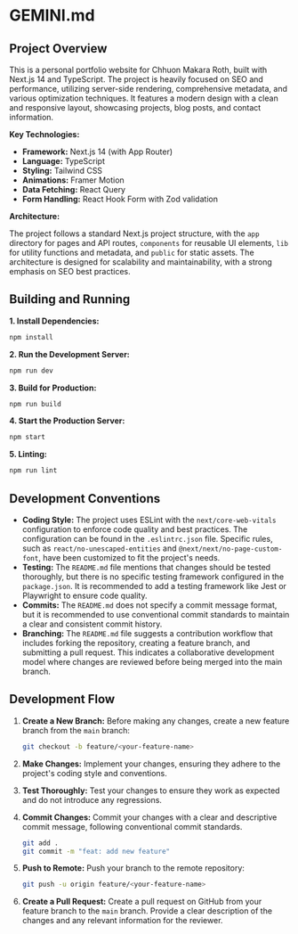 # GEMINI.md

## Project Overview

This is a personal portfolio website for Chhuon Makara Roth, built with Next.js 14 and TypeScript. The project is heavily focused on SEO and performance, utilizing server-side rendering, comprehensive metadata, and various optimization techniques. It features a modern design with a clean and responsive layout, showcasing projects, blog posts, and contact information.

**Key Technologies:**

*   **Framework:** Next.js 14 (with App Router)
*   **Language:** TypeScript
*   **Styling:** Tailwind CSS
*   **Animations:** Framer Motion
*   **Data Fetching:** React Query
*   **Form Handling:** React Hook Form with Zod validation

**Architecture:**

The project follows a standard Next.js project structure, with the `app` directory for pages and API routes, `components` for reusable UI elements, `lib` for utility functions and metadata, and `public` for static assets. The architecture is designed for scalability and maintainability, with a strong emphasis on SEO best practices.

## Building and Running

**1. Install Dependencies:**

```bash
npm install
```

**2. Run the Development Server:**

```bash
npm run dev
```

**3. Build for Production:**

```bash
npm run build
```

**4. Start the Production Server:**

```bash
npm start
```

**5. Linting:**

```bash
npm run lint
```

## Development Conventions

*   **Coding Style:** The project uses ESLint with the `next/core-web-vitals` configuration to enforce code quality and best practices. The configuration can be found in the `.eslintrc.json` file. Specific rules, such as `react/no-unescaped-entities` and `@next/next/no-page-custom-font`, have been customized to fit the project's needs.
*   **Testing:** The `README.md` file mentions that changes should be tested thoroughly, but there is no specific testing framework configured in the `package.json`. It is recommended to add a testing framework like Jest or Playwright to ensure code quality.
*   **Commits:** The `README.md` does not specify a commit message format, but it is recommended to use conventional commit standards to maintain a clear and consistent commit history.
*   **Branching:** The `README.md` file suggests a contribution workflow that includes forking the repository, creating a feature branch, and submitting a pull request. This indicates a collaborative development model where changes are reviewed before being merged into the main branch.

## Development Flow

1.  **Create a New Branch:** Before making any changes, create a new feature branch from the `main` branch:

    ```bash
    git checkout -b feature/<your-feature-name>
    ```

2.  **Make Changes:** Implement your changes, ensuring they adhere to the project's coding style and conventions.

3.  **Test Thoroughly:** Test your changes to ensure they work as expected and do not introduce any regressions.

4.  **Commit Changes:** Commit your changes with a clear and descriptive commit message, following conventional commit standards.

    ```bash
    git add .
    git commit -m "feat: add new feature"
    ```

5.  **Push to Remote:** Push your branch to the remote repository:

    ```bash
    git push -u origin feature/<your-feature-name>
    ```

6.  **Create a Pull Request:** Create a pull request on GitHub from your feature branch to the `main` branch. Provide a clear description of the changes and any relevant information for the reviewer.
